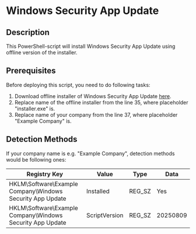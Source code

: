 # Windows Security App Update

## Description 
This PowerShell-script will install Windows Security App Update using offline version of the installer.

## Prerequisites
Before deploying this script, you need to do following tasks:
1. Download offline installer of Windows Security App Update [here](https://support.microsoft.com/en-us/topic/windows-security-app-update-a6ac7d2e-b1bf-44c0-a028-41720a242da3).
2. Replace name of the offline installer from the line 35, where placeholder "installer.exe" is.
3. Replace name of your company from the line 37, where placeholder "Example Company" is.

## Detection Methods
If your company name is e.g. "Example Company", detection methods would be following ones:

| Registry Key | Value | Type | Data |
| -------- | ------- | ------- |------- |
| HKLM\Software\Example Company\Windows Security App Update | Installed | REG_SZ | Yes
| HKLM\Software\Example Company\Windows Security App Update | ScriptVersion | REG_SZ | 20250809
